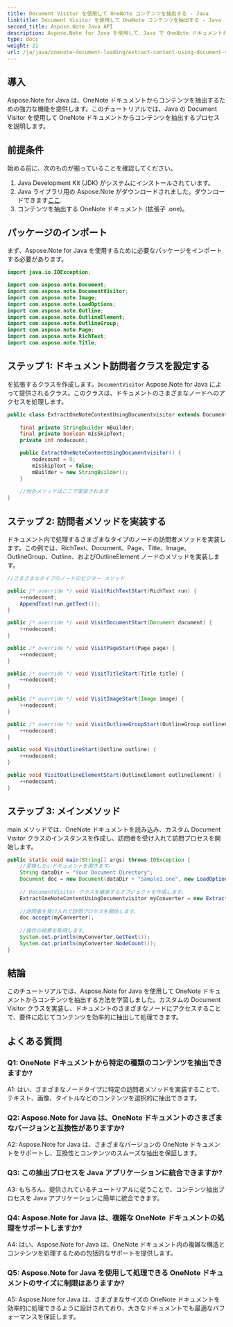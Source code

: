 ```yaml
---
title: Document Visitor を使用して OneNote コンテンツを抽出する - Java
linktitle: Document Visitor を使用して OneNote コンテンツを抽出する - Java
second_title: Aspose.Note Java API
description: Aspose.Note for Java を使用して、Java で OneNote ドキュメントからコンテンツを抽出する方法を学習します。コード例を含むステップバイステップのチュートリアルが提供されています。
type: docs
weight: 21
url: /ja/java/onenote-document-loading/extract-content-using-document-visitor/
---
```

## 導入

Aspose.Note for Java は、OneNote ドキュメントからコンテンツを抽出するための強力な機能を提供します。このチュートリアルでは、Java の Document Visitor を使用して OneNote ドキュメントからコンテンツを抽出するプロセスを説明します。

## 前提条件

始める前に、次のものが揃っていることを確認してください。

1. Java Development Kit (JDK) がシステムにインストールされています。
2.  Java ライブラリ用の Aspose.Note がダウンロードされました。ダウンロードできます[ここ](https://releases.aspose.com/note/java/).
3. コンテンツを抽出する OneNote ドキュメント (拡張子 .one)。

## パッケージのインポート

まず、Aspose.Note for Java を使用するために必要なパッケージをインポートする必要があります。

```java
import java.io.IOException;

import com.aspose.note.Document;
import com.aspose.note.DocumentVisitor;
import com.aspose.note.Image;
import com.aspose.note.LoadOptions;
import com.aspose.note.Outline;
import com.aspose.note.OutlineElement;
import com.aspose.note.OutlineGroup;
import com.aspose.note.Page;
import com.aspose.note.RichText;
import com.aspose.note.Title;
```

## ステップ 1: ドキュメント訪問者クラスを設定する

を拡張するクラスを作成します。`DocumentVisitor` Aspose.Note for Java によって提供されるクラス。このクラスは、ドキュメントのさまざまなノードへのアクセスを処理します。

```java
public class ExtractOneNoteContentUsingDocumentvisitor extends DocumentVisitor {
    
    final private StringBuilder mBuilder;
    final private boolean mIsSkipText;
    private int nodecount;

    public ExtractOneNoteContentUsingDocumentvisitor() {
        nodecount = 0;
        mIsSkipText = false;
        mBuilder = new StringBuilder();
    }
    
    //他のメソッドはここで実装されます
}
```

## ステップ 2: 訪問者メソッドを実装する

ドキュメント内で処理するさまざまなタイプのノードの訪問者メソッドを実装します。この例では、RichText、Document、Page、Title、Image、OutlineGroup、Outline、およびOutlineElement ノードのメソッドを実装します。

```java
//さまざまなタイプのノードのビジター メソッド

public /* override */ void VisitRichTextStart(RichText run) {
    ++nodecount;
    AppendText(run.getText());
}

public /* override */ void VisitDocumentStart(Document document) {
    ++nodecount;
}

public /* override */ void VisitPageStart(Page page) {
    ++nodecount;
}

public /* override */ void VisitTitleStart(Title title) {
    ++nodecount;
}

public /* override */ void VisitImageStart(Image image) {
    ++nodecount;
}

public /* override */ void VisitOutlineGroupStart(OutlineGroup outlineGroup) {
    ++nodecount;
}

public void VisitOutlineStart(Outline outline) {
    ++nodecount;
}

public void VisitOutlineElementStart(OutlineElement outlineElement) {
    ++nodecount;
}
```

## ステップ 3: メインメソッド

main メソッドでは、OneNote ドキュメントを読み込み、カスタム Document Visitor クラスのインスタンスを作成し、訪問者を受け入れて訪問プロセスを開始します。

```java
public static void main(String[] args) throws IOException {
    //変換したいドキュメントを開きます。
    String dataDir = "Your Document Directory";
    Document doc = new Document(dataDir + "Sample1.one", new LoadOptions());
    
    // DocumentVisitor クラスを継承するオブジェクトを作成します。
    ExtractOneNoteContentUsingDocumentvisitor myConverter = new ExtractOneNoteContentUsingDocumentvisitor();
    
    //訪問者を受け入れて訪問プロセスを開始します。
    doc.accept(myConverter);
    
    //操作の結果を取得します。
    System.out.println(myConverter.GetText());
    System.out.println(myConverter.NodeCount());
}
```

## 結論

このチュートリアルでは、Aspose.Note for Java を使用して OneNote ドキュメントからコンテンツを抽出する方法を学習しました。カスタムの Document Visitor クラスを実装し、ドキュメントのさまざまなノードにアクセスすることで、要件に応じてコンテンツを効率的に抽出して処理できます。

## よくある質問

### Q1: OneNote ドキュメントから特定の種類のコンテンツを抽出できますか?

A1: はい、さまざまなノードタイプに特定の訪問者メソッドを実装することで、テキスト、画像、タイトルなどのコンテンツを選択的に抽出できます。

### Q2: Aspose.Note for Java は、OneNote ドキュメントのさまざまなバージョンと互換性がありますか?

A2: Aspose.Note for Java は、さまざまなバージョンの OneNote ドキュメントをサポートし、互換性とコンテンツのスムーズな抽出を保証します。

### Q3: この抽出プロセスを Java アプリケーションに統合できますか?

A3: もちろん、提供されているチュートリアルに従うことで、コンテンツ抽出プロセスを Java アプリケーションに簡単に統合できます。

### Q4: Aspose.Note for Java は、複雑な OneNote ドキュメントの処理をサポートしますか?

A4: はい、Aspose.Note for Java は、OneNote ドキュメント内の複雑な構造とコンテンツを処理するための包括的なサポートを提供します。

### Q5: Aspose.Note for Java を使用して処理できる OneNote ドキュメントのサイズに制限はありますか?

A5: Aspose.Note for Java は、さまざまなサイズの OneNote ドキュメントを効率的に処理できるように設計されており、大きなドキュメントでも最適なパフォーマンスを保証します。
